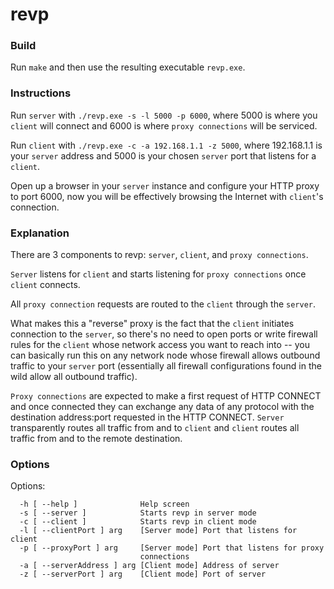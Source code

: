 # revp
### Build
Run `make` and then use the resulting executable `revp.exe`.
### Instructions
Run `server` with `./revp.exe -s -l 5000 -p 6000`, where 5000 is where you `client` will connect and 6000 is where `proxy connections` will be serviced.

Run `client` with `./revp.exe -c -a 192.168.1.1 -z 5000`, where 192.168.1.1 is your `server` address and 5000 is your chosen `server` port that listens for a `client`.

Open up a browser in your `server` instance and configure your HTTP proxy to port 6000, now you will be effectively browsing the Internet with `client`'s connection.
### Explanation
There are 3 components to revp: `server`, `client`, and `proxy connections`.

`Server` listens for `client` and starts listening for `proxy connections` once `client` connects.

All `proxy connection` requests are routed to the `client` through the `server`.

What makes this a "reverse" proxy is the fact that the `client` initiates connection to the `server`, so there's no need to open ports or write firewall rules for the `client` whose network access you want to reach into -- you can basically run this on any network node whose firewall allows outbound traffic to your `server` port (essentially all firewall configurations found in the wild allow all outbound traffic).

`Proxy connections` are expected to make a first request of HTTP CONNECT and once connected they can exchange any data of any protocol with the destination address:port requested in the HTTP CONNECT. `Server` transparently routes all traffic from and to `client` and `client` routes all traffic from and to the remote destination.
### Options
Options:
```Options:
  -h [ --help ]              Help screen
  -s [ --server ]            Starts revp in server mode
  -c [ --client ]            Starts revp in client mode
  -l [ --clientPort ] arg    [Server mode] Port that listens for client
  -p [ --proxyPort ] arg     [Server mode] Port that listens for proxy 
                             connections
  -a [ --serverAddress ] arg [Client mode] Address of server
  -z [ --serverPort ] arg    [Client mode] Port of server
```
